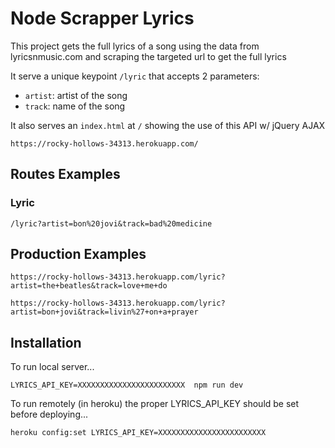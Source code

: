 # Node Scrapper Lyrics

This project gets the full lyrics of a song using the data from lyricsnmusic.com and scraping the targeted url to get the full lyrics

It serve a unique keypoint `/lyric` that accepts 2 parameters:
- `artist`: artist of the song
- `track`: name of the song

It also serves an `index.html` at `/` showing the use of this API w/ jQuery AJAX

    https://rocky-hollows-34313.herokuapp.com/

## Routes Examples

### Lyric

    /lyric?artist=bon%20jovi&track=bad%20medicine

## Production Examples

    https://rocky-hollows-34313.herokuapp.com/lyric?artist=the+beatles&track=love+me+do

    https://rocky-hollows-34313.herokuapp.com/lyric?artist=bon+jovi&track=livin%27+on+a+prayer
    

## Installation

To run local server...

    LYRICS_API_KEY=XXXXXXXXXXXXXXXXXXXXXXXX  npm run dev

To run remotely (in heroku) the proper LYRICS_API_KEY should be set before deploying...

    heroku config:set LYRICS_API_KEY=XXXXXXXXXXXXXXXXXXXXXXXX
